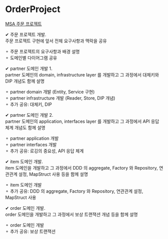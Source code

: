 # OrderProject
[MSA  주문 프로젝트](https://hsti.tistory.com/76)

✔ 주문 프로젝트 개발.<br>
주문 프로젝트 구현에 앞서 전체 요구사항과 맥락을 공유

⚬ 주문 프로젝트의 요구사항과 배경 설명<br>
⚬ 도메인별 다이어그램 공유


✔ partner 도메인 개발 1.<br>
partner 도메인의 domain, infrastructure layer 를 개발하고 그 과정에서 대체키와 DIP 개념도 함께 설명

⚬ partner domain 개발 (Entity, Service 구현)<br>
⚬ partner infrastructure 개발 (Reader, Store, DIP 개념)<br>
⚬ 추가 공유: 대체키, DIP


✔ partner 도메인 개발 2.<br>
partner 도메인의 application, interfaces layer 를 개발하고 그 과정에서 API 응답 체계 개념도 함께 설명

⚬ partner application 개발<br>
⚬ partner interfaces 개발<br>
⚬ 추가 공유: 로깅의 중요성, API 응답 체계


✔ item 도메인 개발.<br>
item 도메인을 개발하고 그 과정에서 DDD 의 aggregate, Factory 와 Repository, 연관관계 설정, MapStruct 사용 등을 함께 설명

⚬ item 도메인 개발<br>
⚬ 추가 공유: DDD 의 aggregate, Factory 와 Repository, 연관관계 설정, MapStruct 사용


✔ order 도메인 개발.<br>
order 도메인을 개발하고 그 과정에서 보상 트랜잭션 개념 등을 함께 설명

⚬ order 도메인 개발<br>
⚬ 추가 공유: 보상 트랜잭션

